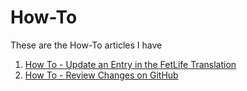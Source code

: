 # How-To
These are the How-To articles I have
1. [How To - Update an Entry in the FetLife Translation](articles/update-entry-in-translation.md)
1. [How To - Review Changes on GitHub](articles/review-changes.md)
